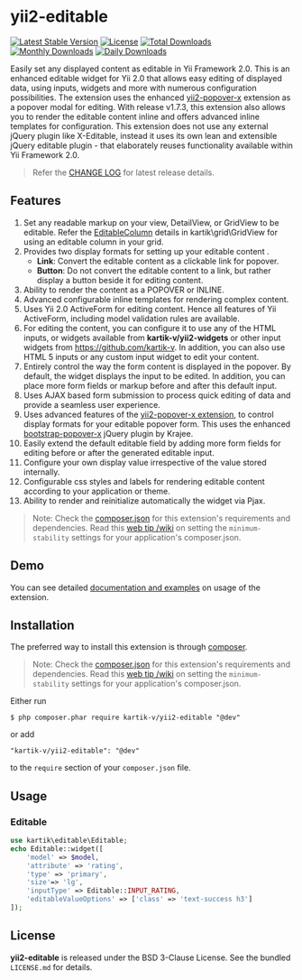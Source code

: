 yii2-editable
=============

[![Latest Stable Version](https://poser.pugx.org/kartik-v/yii2-editable/v/stable)](https://packagist.org/packages/kartik-v/yii2-editable)
[![License](https://poser.pugx.org/kartik-v/yii2-editable/license)](https://packagist.org/packages/kartik-v/yii2-editable)
[![Total Downloads](https://poser.pugx.org/kartik-v/yii2-editable/downloads)](https://packagist.org/packages/kartik-v/yii2-editable)
[![Monthly Downloads](https://poser.pugx.org/kartik-v/yii2-editable/d/monthly)](https://packagist.org/packages/kartik-v/yii2-editable)
[![Daily Downloads](https://poser.pugx.org/kartik-v/yii2-editable/d/daily)](https://packagist.org/packages/kartik-v/yii2-editable)

Easily set any displayed content as editable in Yii Framework 2.0. This is an enhanced editable widget for Yii 2.0 that allows easy editing of displayed data, using inputs, widgets and more with numerous configuration possibilities. The extension uses the enhanced [yii2-popover-x](http://demos.krajee.com/popover-x) extension as a popover modal for editing. With release v1.7.3, this extension also allows you to render the editable content inline and offers advanced inline templates for configuration. This extension does not use any external jQuery plugin like X-Editable, instead it uses its own lean and extensible
 jQuery editable plugin - that elaborately reuses functionality available within Yii Framework 2.0.

> Refer the [CHANGE LOG](https://github.com/kartik-v/yii2-editable/blob/master/CHANGE.md) for latest release details.

## Features  

1. Set any readable markup on your view, DetailView, or GridView to be editable. Refer the [EditableColumn](http://demos.krajee.com/grid#editable-column) details in kartik\grid\GridView for using an editable column in your grid.
2. Provides two display formats for setting up your editable content . 
   - **Link**: Convert the editable content as a clickable link for popover.
   - **Button**: Do not convert the editable content to a link, but rather display a button beside it for editing content.
3. Ability to render the content as a POPOVER or INLINE.
4. Advanced configurable inline templates for rendering complex content.
5. Uses Yii 2.0 ActiveForm for editing content. Hence all features of Yii ActiveForm, including model validation rules are available.
6. For editing the content, you can configure it to use any of the HTML inputs, or widgets available from **kartik-v/yii2-widgets** or other input widgets from https://github.com/kartik-v. 
   In addition, you can also use HTML 5 inputs or any custom input widget to edit your content.
7. Entirely control the way the form content is displayed in the popover. By default, the widget displays the input to be edited. In addition, you can place
   more form fields or markup before and after this default input.
8. Uses AJAX based form submission to process quick editing of data and provide a seamless user experience.
9. Uses advanced features of the [yii2-popover-x extension](http://demos.krajee.com/popover-x), to control display formats for your editable popover form. This
   uses the enhanced [bootstrap-popover-x](http://plugins.krajee.com/popover-x) jQuery plugin by Krajee.
10. Easily extend the default editable field by adding more form fields for editing before or after the generated editable input.
11. Configure your own display value irrespective of the value stored internally.
12. Configurable css styles and labels for rendering editable content according to your application or theme.
13. Ability to render and reinitialize automatically the widget via Pjax.
 
> Note: Check the [composer.json](https://github.com/kartik-v/yii2-money/blob/master/composer.json) for this extension's requirements and dependencies. 
Read this [web tip /wiki](http://webtips.krajee.com/setting-composer-minimum-stability-application/) on setting the `minimum-stability` settings for your application's composer.json.

## Demo

You can see detailed [documentation and examples](http://demos.krajee.com/editable) on usage of the extension.

## Installation

The preferred way to install this extension is through [composer](http://getcomposer.org/download/).


> Note: Check the [composer.json](https://github.com/kartik-v/yii2-editable/blob/master/composer.json) for this extension's requirements and dependencies. 
Read this [web tip /wiki](http://webtips.krajee.com/setting-composer-minimum-stability-application/) on setting the `minimum-stability` settings for your application's composer.json.

Either run

```
$ php composer.phar require kartik-v/yii2-editable "@dev"
```

or add

```
"kartik-v/yii2-editable": "@dev"
```

to the ```require``` section of your `composer.json` file.

## Usage

### Editable

```php
use kartik\editable\Editable;
echo Editable::widget([
    'model' => $model, 
    'attribute' => 'rating',
    'type' => 'primary',
    'size'=> 'lg',
    'inputType' => Editable::INPUT_RATING,
    'editableValueOptions' => ['class' => 'text-success h3']
]);
```

## License

**yii2-editable** is released under the BSD 3-Clause License. See the bundled `LICENSE.md` for details.